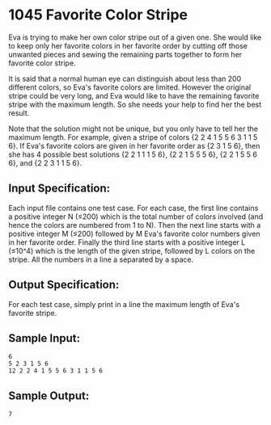 # 1045 Favorite Color Stripe
Eva is trying to make her own color stripe out of a given one. She would like to keep only her favorite colors in her favorite order by cutting off those unwanted pieces and sewing the remaining parts together to form her favorite color stripe.

It is said that a normal human eye can distinguish about less than 200 different colors, so Eva's favorite colors are limited. However the original stripe could be very long, and Eva would like to have the remaining favorite stripe with the maximum length. So she needs your help to find her the best result.

Note that the solution might not be unique, but you only have to tell her the maximum length. For example, given a stripe of colors {2 2 4 1 5 5 6 3 1 1 5 6}. If Eva's favorite colors are given in her favorite order as {2 3 1 5 6}, then she has 4 possible best solutions {2 2 1 1 1 5 6}, {2 2 1 5 5 5 6}, {2 2 1 5 5 6 6}, and {2 2 3 1 1 5 6}.

## Input Specification:
Each input file contains one test case. For each case, the first line contains a positive integer N (≤200) which is the total number of colors involved (and hence the colors are numbered from 1 to N). Then the next line starts with a positive integer M (≤200) followed by M Eva's favorite color numbers given in her favorite order. Finally the third line starts with a positive integer L (≤10^4) which is the length of the given stripe, followed by L colors on the stripe. All the numbers in a line a separated by a space.

## Output Specification:
For each test case, simply print in a line the maximum length of Eva's favorite stripe.

## Sample Input:
    6
    5 2 3 1 5 6
    12 2 2 4 1 5 5 6 3 1 1 5 6

## Sample Output:
    7